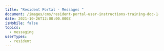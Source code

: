 ```yaml
---
title: "Resident Portal - Messages "
document: /images/cms/resident-portal-user-instructions-training-doc-1-.pdf
date: 2021-10-26T12:00:00.000Z
isMobile: false
topics:
  - messaging
userTypes:
  - resident
---
```


